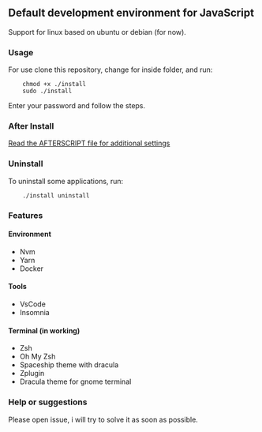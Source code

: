 ## Default development environment for JavaScript

Support for linux based on ubuntu or debian (for now).

### Usage

For use clone this repository, change for inside folder, and run:

```
    chmod +x ./install
    sudo ./install
```

Enter your password and follow the steps.

### After Install

[Read the AFTERSCRIPT file for additional settings](../master/AFTERSCRIPT.md)

### Uninstall

To uninstall some applications, run:

```
    ./install uninstall
```

### Features

#### Environment

-   Nvm
-   Yarn
-   Docker

#### Tools

-   VsCode
-   Insomnia

#### Terminal (in working)

-   Zsh
-   Oh My Zsh
-   Spaceship theme with dracula
-   Zplugin
-   Dracula theme for gnome terminal

### Help or suggestions

Please open issue, i will try to solve it as soon as possible.
